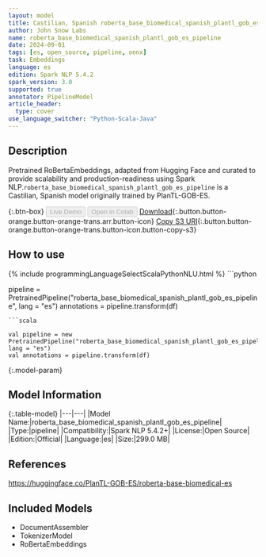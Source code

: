 ```yaml
---
layout: model
title: Castilian, Spanish roberta_base_biomedical_spanish_plantl_gob_es_pipeline pipeline RoBertaEmbeddings from PlanTL-GOB-ES
author: John Snow Labs
name: roberta_base_biomedical_spanish_plantl_gob_es_pipeline
date: 2024-09-01
tags: [es, open_source, pipeline, onnx]
task: Embeddings
language: es
edition: Spark NLP 5.4.2
spark_version: 3.0
supported: true
annotator: PipelineModel
article_header:
  type: cover
use_language_switcher: "Python-Scala-Java"
---
```


## Description

Pretrained RoBertaEmbeddings, adapted from Hugging Face and curated to provide scalability and production-readiness using Spark NLP.`roberta_base_biomedical_spanish_plantl_gob_es_pipeline` is a Castilian, Spanish model originally trained by PlanTL-GOB-ES.

{:.btn-box}
<button class="button button-orange" disabled>Live Demo</button>
<button class="button button-orange" disabled>Open in Colab</button>
[Download](https://s3.amazonaws.com/auxdata.johnsnowlabs.com/public/models/roberta_base_biomedical_spanish_plantl_gob_es_pipeline_es_5.4.2_3.0_1725186794677.zip){:.button.button-orange.button-orange-trans.arr.button-icon}
[Copy S3 URI](s3://auxdata.johnsnowlabs.com/public/models/roberta_base_biomedical_spanish_plantl_gob_es_pipeline_es_5.4.2_3.0_1725186794677.zip){:.button.button-orange.button-orange-trans.button-icon.button-copy-s3}

## How to use



<div class="tabs-box" markdown="1">
{% include programmingLanguageSelectScalaPythonNLU.html %}
```python

pipeline = PretrainedPipeline("roberta_base_biomedical_spanish_plantl_gob_es_pipeline", lang = "es")
annotations =  pipeline.transform(df)   

```
```scala

val pipeline = new PretrainedPipeline("roberta_base_biomedical_spanish_plantl_gob_es_pipeline", lang = "es")
val annotations = pipeline.transform(df)

```
</div>

{:.model-param}
## Model Information

{:.table-model}
|---|---|
|Model Name:|roberta_base_biomedical_spanish_plantl_gob_es_pipeline|
|Type:|pipeline|
|Compatibility:|Spark NLP 5.4.2+|
|License:|Open Source|
|Edition:|Official|
|Language:|es|
|Size:|299.0 MB|

## References

https://huggingface.co/PlanTL-GOB-ES/roberta-base-biomedical-es

## Included Models

- DocumentAssembler
- TokenizerModel
- RoBertaEmbeddings